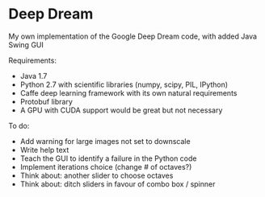 # Deep Dream
My own implementation of the Google Deep Dream code, with added Java Swing GUI

Requirements:
* Java 1.7
* Python 2.7 with scientific libraries (numpy, scipy, PIL, IPython)
* Caffe deep learning framework with its own natural requirements 
* Protobuf library
* A GPU with CUDA support would be great but not necessary

To do:
* Add warning for large images not set to downscale
* Write help text
* Teach the GUI to identify a failure in the Python code
* Implement iterations choice (change # of octaves?)
* Think about: another slider to choose octaves
* Think about: ditch sliders in favour of combo box / spinner
